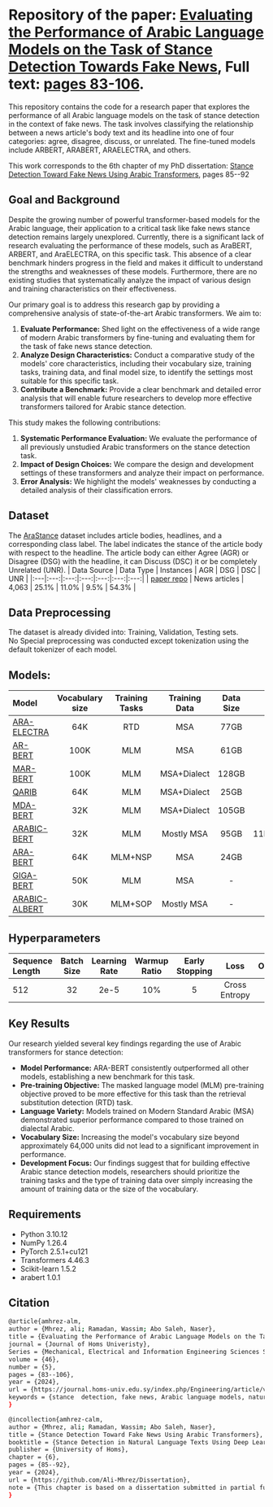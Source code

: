 # Repository of the paper: [Evaluating the Performance of Arabic Language Models on the Task of Stance Detection Towards Fake News](https://journal.homs-univ.edu.sy/index.php/Engineering/article/view/5120), Full text: [pages 83-106](https://journal.homs-univ.edu.sy/index.php/Engineering/issue/view/789/721).

This repository contains the code for a research paper that explores the performance of all Arabic language models on the task of stance detection in the context of fake news. The task involves classifying the relationship between a news article's body text and its headline into one of four categories: agree, disagree, discuss, or unrelated. The fine-tuned models include ARBERT, ARABERT, ARAELECTRA, and others.

This work corresponds to the 6th chapter of my PhD dissertation: [Stance Detection Toward Fake News Using Arabic Transformers](https://github.com/Ali-Mhrez/Dissertation/blob/main/dissertation.pdf), pages 85--92
## Goal and Background
Despite the growing number of powerful transformer-based models for the Arabic language, their application to a critical task like fake news stance detection remains largely unexplored. Currently, there is a significant lack of research evaluating the performance of these models, such as AraBERT, ARBERT, and AraELECTRA, on this specific task. This absence of a clear benchmark hinders progress in the field and makes it difficult to understand the strengths and weaknesses of these models. Furthermore, there are no existing studies that systematically analyze the impact of various design and training characteristics on their effectiveness.

Our primary goal is to address this research gap by providing a comprehensive analysis of state-of-the-art Arabic transformers. We aim to:
1. **Evaluate Performance:** Shed light on the effectiveness of a wide range of modern Arabic transformers by fine-tuning and evaluating them for the task of fake news stance detection.
2. **Analyze Design Characteristics:** Conduct a comparative study of the models' core characteristics, including their vocabulary size, training tasks, training data, and final model size, to identify the settings most suitable for this specific task.
3. **Contribute a Benchmark:** Provide a clear benchmark and detailed error analysis that will enable future researchers to develop more effective transformers tailored for Arabic stance detection.

This study makes the following contributions:
1. **Systematic Performance Evaluation:** We evaluate the performance of all previously unstudied Arabic transformers on the stance detection task.
2. **Impact of Design Choices:** We compare the design and development settings of these transformers and analyze their impact on performance.
3. **Error Analysis:** We highlight the models' weaknesses by conducting a detailed analysis of their classification errors.

## Dataset
The [AraStance](https://aclanthology.org/2021.nlp4if-1.9/) dataset includes article bodies, headlines, and a corresponding class label. The label indicates the stance of the article body with respect to the headline. The article body can either Agree (AGR) or Disagree (DSG) with the headline, it can Discuss (DSC) it or be completely Unrelated (UNR).
| Data Source | Data Type | Instances | AGR | DSG | DSC | UNR |
|:---|:---:|:---:|:---:|:---:|:---:|:---:|
| [paper repo](https://github.com/Tariq60/arastance) | News articles | 4,063 | 25.1% | 11.0% | 9.5% | 54.3% |

## Data Preprocessing
The dataset is already divided into: Training, Validation, Testing sets.  
No Special preprocessing was conducted except tokenization using the default tokenizer of each model.

## Models:

| Model | Vocabulary size | Training Tasks | Training Data | Data Size | Parameters |
|:---|:---:|:---:|:---:|:---:|:---:|
| [ARA-ELECTRA](https://aclanthology.org/2021.wanlp-1.20/) | 64K | RTD | MSA | 77GB | 136M |
| [AR-BERT](https://aclanthology.org/2021.acl-long.551/) | 100K | MLM | MSA | 61GB | 163M |
| [MAR-BERT](https://aclanthology.org/2021.acl-long.551/) | 100K | MLM | MSA+Dialect | 128GB | 163M |
| [QARIB](https://aclanthology.org/2020.wanlp-1.21/) | 64K | MLM | MSA+Dialect | 25GB | 135M |
| [MDA-BERT](https://aclanthology.org/2020.wanlp-1.10/) | 32K | MLM | MSA+Dialect | 105GB | 110M |
| [ARABIC-BERT](https://aclanthology.org/2020.semeval-1.271/) | 32K | MLM | Mostly MSA | 95GB | 11M,42M,110M,340M |
| [ARA-BERT](https://aclanthology.org/2020.osact-1.2/) | 64K | MLM+NSP | MSA | 24GB | 135M |
| [GIGA-BERT](https://aclanthology.org/2020.emnlp-main.382/) | 50K | MLM | MSA | - | 125M |
| [ARABIC-ALBERT](https://github.com/KUIS-AI/Arabic-ALBERT) | 30K | MLM+SOP | Mostly MSA | - | 12M,18M,60M |

## Hyperparameters

| Sequence Length | Batch Size | Learning Rate | Warmup Ratio | Early Stopping | Loss | Optimizer |
|:---|:---:|:---:|:---:|:---:|:---:|:---:|
| 512 | 32 | 2e-5 | 10% | 5 | Cross Entropy | Adam |

## Key Results

Our research yielded several key findings regarding the use of Arabic transformers for stance detection:
- **Model Performance:** ARA-BERT consistently outperformed all other models, establishing a new benchmark for this task.
- **Pre-training Objective:** The masked language model (MLM) pre-training objective proved to be more effective for this task than the retrieval substitution detection (RTD) task.
- **Language Variety:** Models trained on Modern Standard Arabic (MSA) demonstrated superior performance compared to those trained on dialectal Arabic.
- **Vocabulary Size:** Increasing the model's vocabulary size beyond approximately 64,000 units did not lead to a significant improvement in performance.
- **Development Focus:** Our findings suggest that for building effective Arabic stance detection models, researchers should prioritize the training tasks and the type of training data over simply increasing the amount of training data or the size of the vocabulary.

## Requirements

- Python 3.10.12
- NumPy 1.26.4
- PyTorch 2.5.1+cu121
- Transformers 4.46.3
- Scikit-learn 1.5.2
- arabert 1.0.1

## Citation
```bash
@article{amhrez-alm,
author = {Mhrez, ali; Ramadan, Wassim; Abo Saleh, Naser},
title = {Evaluating the Performance of Arabic Language Models on the Task of Stance Detection Towards Fake News},
journal = {Journal of Homs Univeristy},
Series = {Mechanical, Electrical and Information Engineering Sciences Series},
volume = {46},
number = {5},
pages = {83--106},
year = {2024},
url = {https://journal.homs-univ.edu.sy/index.php/Engineering/article/view/5120},
keywords = {stance  detection, fake news, Arabic language models, natural language processing},
}
```
```bash
@incollection{amhrez-calm,
author = {Mhrez, ali; Ramadan, Wassim; Abo Saleh, Naser},
title = {Stance Detection Toward Fake News Using Arabic Transformers},
booktitle = {Stance Detection in Natural Language Texts Using Deep Learning Techniques},
publisher = {University of Homs},
chapter = {6},
pages = {85--92},
year = {2024},
url = {https://github.com/Ali-Mhrez/Dissertation},
note = {This chapter is based on a dissertation submitted in partial fulfillment of the requirements for the degree of Doctor of Philosophy.}
}
```
